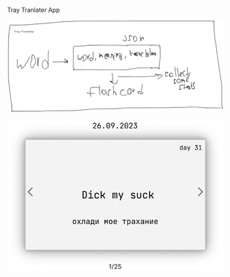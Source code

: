 Tray Tranlater App

<picture>
  <source media="(prefers-color-scheme: dark)" srcset="docs/imoge-dark.png">
  <source media="(prefers-color-scheme: light)" srcset="docs/imoge.png">
  <img alt="for light theme" src="imoge.png">
</picture>

![example](docs/example.png "Example")